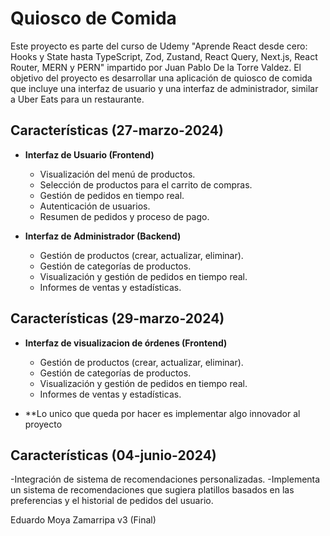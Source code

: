 # Quiosco de Comida

Este proyecto es parte del curso de Udemy "Aprende React desde cero: Hooks y State hasta TypeScript, Zod, Zustand, React Query, Next.js, React Router, MERN y PERN" impartido por Juan Pablo De la Torre Valdez. El objetivo del proyecto es desarrollar una aplicación de quiosco de comida que incluye una interfaz de usuario y una interfaz de administrador, similar a Uber Eats para un restaurante.

## Características (27-marzo-2024)

- **Interfaz de Usuario (Frontend)**
  - Visualización del menú de productos.
  - Selección de productos para el carrito de compras.
  - Gestión de pedidos en tiempo real.
  - Autenticación de usuarios.
  - Resumen de pedidos y proceso de pago.
  
- **Interfaz de Administrador (Backend)**
  - Gestión de productos (crear, actualizar, eliminar).
  - Gestión de categorías de productos.
  - Visualización y gestión de pedidos en tiempo real.
  - Informes de ventas y estadísticas.
  

## Características (29-marzo-2024)  

- **Interfaz de visualizacion de órdenes (Frontend)**
  - Gestión de productos (crear, actualizar, eliminar).
  - Gestión de categorías de productos.
  - Visualización y gestión de pedidos en tiempo real.
  - Informes de ventas y estadísticas.


- **Lo unico que queda por hacer es implementar algo innovador al proyecto   


## Características (04-junio-2024)

  -Integración de sistema de recomendaciones personalizadas.
  -Implementa un sistema de recomendaciones que sugiera platillos basados en las preferencias y el historial de pedidos del usuario. 
 
  
 Eduardo Moya Zamarripa v3 (Final)


